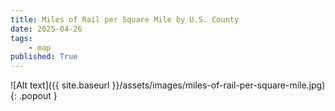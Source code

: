 ```yaml
---
title: Miles of Rail per Square Mile by U.S. County
date: 2025-04-26
tags:
    - map
published: True
---
```


![Alt text]({{ site.baseurl }}/assets/images/miles-of-rail-per-square-mile.jpg)
{: .popout }
